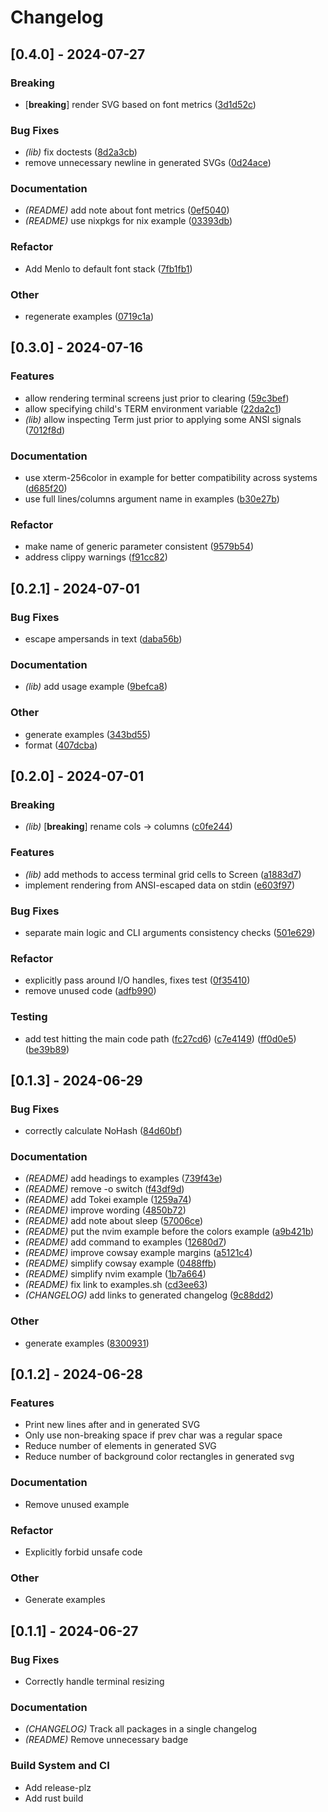 # Changelog

## [0.4.0] - 2024-07-27

### Breaking
- [**breaking**] render SVG based on font metrics
([3d1d52c](https://github.com/tomcur/termsnap/commit/3d1d52cea1ed2cdb42b11af1dec66b2190796934))


### Bug Fixes
- *(lib)* fix doctests
([8d2a3cb](https://github.com/tomcur/termsnap/commit/8d2a3cbe2d569c1f3fb7cf3cb62e4c494a8bd6c1))
- remove unnecessary newline in generated SVGs
([0d24ace](https://github.com/tomcur/termsnap/commit/0d24ace83866a798ea822b881ecdd9956825e1a9))


### Documentation
- *(README)* add note about font metrics
([0ef5040](https://github.com/tomcur/termsnap/commit/0ef504027457e553caff283bec23af4cd42de981))
- *(README)* use nixpkgs for nix example
([03393db](https://github.com/tomcur/termsnap/commit/03393dbe661ca1367deb78ebd8f738370a8550ff))


### Refactor
- Add Menlo to default font stack
([7fb1fb1](https://github.com/tomcur/termsnap/commit/7fb1fb1d8cb50b841a6c238cb52fc8f0fdd911d3))


### Other
- regenerate examples
([0719c1a](https://github.com/tomcur/termsnap/commit/0719c1a9cc4092dde0690783f22d10a7ae047066))


## [0.3.0] - 2024-07-16

### Features
- allow rendering terminal screens just prior to clearing
([59c3bef](https://github.com/tomcur/termsnap/commit/59c3bef01c743ce53d2f3c1e8ef1fa7417af4f68))
- allow specifying child's TERM environment variable
([22da2c1](https://github.com/tomcur/termsnap/commit/22da2c1029edd20d48c4edb55f25bc07fc1832b2))
- *(lib)* allow inspecting Term just prior to applying some ANSI signals
([7012f8d](https://github.com/tomcur/termsnap/commit/7012f8d83b46d0db58896219e4f2551ae2ebb8ad))


### Documentation
- use xterm-256color in example for better compatibility across systems
([d685f20](https://github.com/tomcur/termsnap/commit/d685f2005f66e19919bbfad25a6a778b508eec20))
- use full lines/columns argument name in examples
([b30e27b](https://github.com/tomcur/termsnap/commit/b30e27b62fcc3bb5ed9c4c0b2d232cd24cee4ff6))


### Refactor
- make name of generic parameter consistent
([9579b54](https://github.com/tomcur/termsnap/commit/9579b543b9ec5fbadd1816b85ae80bec6c5d3e2e))
- address clippy warnings
([f91cc82](https://github.com/tomcur/termsnap/commit/f91cc827e0bdbf2d52ef658549e41e68e76c2d95))


## [0.2.1] - 2024-07-01

### Bug Fixes
- escape ampersands in text
([daba56b](https://github.com/tomcur/termsnap/commit/daba56b69bc6b9fedaab5bd05f7ba12d09beb91a))


### Documentation
- *(lib)* add usage example
([9befca8](https://github.com/tomcur/termsnap/commit/9befca8f3584e882a5b7727bf2c149529001e77e))


### Other
- generate examples
([343bd55](https://github.com/tomcur/termsnap/commit/343bd5585da81782bab799549da43f1a3a75c9fd))
- format
([407dcba](https://github.com/tomcur/termsnap/commit/407dcba62f699cda599a38dbb90c200ae4f05799))


## [0.2.0] - 2024-07-01

### Breaking
- *(lib)* [**breaking**] rename cols -> columns
([c0fe244](https://github.com/tomcur/termsnap/commit/c0fe2446fac97b01f8f367f872e15282a2d399a6))


### Features
- *(lib)* add methods to access terminal grid cells to Screen
([a1883d7](https://github.com/tomcur/termsnap/commit/a1883d75067fcc5cc38ff84988af5e76108b7a0a))
- implement rendering from ANSI-escaped data on stdin
([e603f97](https://github.com/tomcur/termsnap/commit/e603f97ef80d2c1c06e32bb20a58045b5b24c2d1))


### Bug Fixes
- separate main logic and CLI arguments consistency checks
([501e629](https://github.com/tomcur/termsnap/commit/501e6293849df204d8427e8888876a6feec0238f))


### Refactor
- explicitly pass around I/O handles, fixes test
([0f35410](https://github.com/tomcur/termsnap/commit/0f3541084faaa07d08ed0a33298ede352c38e10a))
- remove unused code
([adfb990](https://github.com/tomcur/termsnap/commit/adfb99049215377ad136541ff49333dee341ed32))


### Testing
- add test hitting the main code path
([fc27cd6](https://github.com/tomcur/termsnap/commit/fc27cd6e5f069a21483b234afcbaabec196a1ac5))
([c7e4149](https://github.com/tomcur/termsnap/commit/c7e4149756fb1a1b40f4350ed4e1f929ade66120))
([ff0d0e5](https://github.com/tomcur/termsnap/commit/ff0d0e5d8c9b35c8930353e465246d56bf9a2f62))
([be39b89](https://github.com/tomcur/termsnap/commit/be39b89c04357363cbf67b39e8cf67a4400f975b))


## [0.1.3] - 2024-06-29

### Bug Fixes
- correctly calculate NoHash
([84d60bf](https://github.com/tomcur/termsnap/commit/84d60bfc5b2d0c0f6a4d91b484e18161e847d8c8))


### Documentation
- *(README)* add headings to examples
([739f43e](https://github.com/tomcur/termsnap/commit/739f43e3bc61fc81d6e8ab2e56e21f7a3d3cc23a))
- *(README)* remove -o switch
([f43df9d](https://github.com/tomcur/termsnap/commit/f43df9d339f6e368326b6271ab236fd2b1b18c1f))
- *(README)* add Tokei example
([1259a74](https://github.com/tomcur/termsnap/commit/1259a74e4636497a4af37885fd91c0dcd0292612))
- *(README)* improve wording
([4850b72](https://github.com/tomcur/termsnap/commit/4850b7211634e211f038831ae9e6991a1436bfc6))
- *(README)* add note about sleep
([57006ce](https://github.com/tomcur/termsnap/commit/57006ce09b73a2098a0b30a016a5104b8b3a7d64))
- *(README)* put the nvim example before the colors example
([a9b421b](https://github.com/tomcur/termsnap/commit/a9b421b5245df75f6fe8b26a503e64d3c0482ec0))
- *(README)* add command to examples
([12680d7](https://github.com/tomcur/termsnap/commit/12680d7a960021a7635ec1011cb9a9d7791fa593))
- *(README)* improve cowsay example margins
([a5121c4](https://github.com/tomcur/termsnap/commit/a5121c454e41c4ad2cbfed694c1c1e947d7ca225))
- *(README)* simplify cowsay example
([0488ffb](https://github.com/tomcur/termsnap/commit/0488ffbfcfd749d4d546a88454b69b96ff3f80af))
- *(README)* simplify nvim example
([1b7a664](https://github.com/tomcur/termsnap/commit/1b7a66489f858caa4e5adeb8fe07cf8778e2f90b))
- *(README)* fix link to examples.sh
([cd3ee63](https://github.com/tomcur/termsnap/commit/cd3ee635604c31a3d20909beed2ef7805895943e))
- *(CHANGELOG)* add links to generated changelog
([9c88dd2](https://github.com/tomcur/termsnap/commit/9c88dd2bec5a269682f97992df50043b95dbf305))


### Other
- generate examples
([8300931](https://github.com/tomcur/termsnap/commit/8300931f64068714a967d47cb8ffa3f4e1301692))


## [0.1.2] - 2024-06-28

### Features

- Print new lines after <rect> and <text> in generated SVG
- Only use non-breaking space if prev char was a regular space
- Reduce number of <text> elements in generated SVG
- Reduce number of background color rectangles in generated svg

### Documentation

- Remove unused example

### Refactor

- Explicitly forbid unsafe code

### Other

- Generate examples

## [0.1.1] - 2024-06-27

### Bug Fixes

- Correctly handle terminal resizing

### Documentation

- *(CHANGELOG)* Track all packages in a single changelog
- *(README)* Remove unnecessary badge

### Build System and CI

- Add release-plz
- Add rust build

